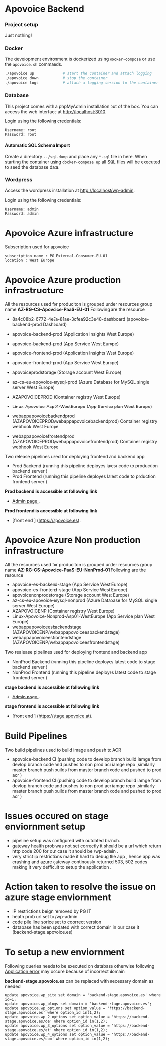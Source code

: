 # Apovoice Backend

### Project setup
Just nothing!

### Docker
The development environment is dockerized using `docker-compose` or use the `apovoice.sh` commands.
```sh
./apovoice up             # start the container and attach logging
./apovoice down           # stop the container
./apovoice logs           # attach a logging session to the container
```


### Database
This project comes with a phpMyAdmin installation out of the box. You can access the web interface at [http://localhost:3010](http://localhost:3010).  

Login using the following credentials:
```
Username: root
Password: root
```

#### Automatic SQL Schema Import
Create a directory `../sql-dump` and place any `*.sql` file in here. When starting the container using `docker-compose up` all SQL files will be executed to seed the database data.

### Wordpress
Access the wordpress installation at [http://localhost/wp-admin](http://localhost/wp-admin).  

Login using the following credentials:
```
Username: admin
Password: admin
```
# Apovoice Azure infrastructure 
Subscription used for apovoice 
```
subscription name : PG-External-Consumer-EU-01
location : West Europe
```
# Apovoice Azure production infrastructure

All the resources used for produciton is grouped under resources group name **AZ-RG-CS-Apovoice-PaaS-EU-01**
Following are the resource 


- 8a4c08b2-6772-4e7a-81ae-3cfea92c3e48-dashboard (apovoice-backend-prod Dashboard)

- apovoice-backend-prod (Application Insights West Europe)
- apovoice-backend-prod (App Service West Europe)
- apovoice-frontend-prod (Application Insights West Europe)
- apovoice-frontend-prod (App Service West Europe)
- apovoiceprodstorage (Storage account West Europe)
- az-cs-eu-apovoice-mysql-prod (Azure Database for MySQL single server West Europe)
- AZAPOVOICEPROD (Container registry West Europe)
- Linux-Apovoice-Asp01-WestEurope (App Service plan West Europe)
- webappapovoicebackendprod (AZAPOVOICEPROD/webappapovoicebackendprod) Container registry webhook West Europe
- webappapovoicefrontendprod (AZAPOVOICEPROD/webappapovoicefrontendprod) Container registry webhook West Europe

Two release pipelines used for deploying frontend and backend app 
- Prod Backend (running this pipeline deployes latest code to production backend server )
- Prod Frontend (running this pipeline deployes latest code to prduction frontend server )

**Prod backend is accessible at following link**
- [Admin page ](https://backend.apovoice.es/wp-admin).

**Prod frontend is accessible at following link**
- [front end ] (https://apovoice.es).

# Apovoice Azure Non production infrastructure

All the resources used for produciton is grouped under resources group name **AZ-RG-CS-Apovoice-PaaS-EU-NonProd-01**
Following are the resource 

- apovoice-es-backend-stage (App Service West Europe)
- apovoice-es-frontend-stage (App Service West Europe)
- apovoicenonprodstorage (Storage account West Europe)
- az-cs-eu-apovoice-mysql-nonprod (Azure Database for MySQL single server West Europe)
- AZAPOVOICENP (Container registry West Europe)
- Linux-Apovoice-Nonprod-Asp01-WestEurope (App Service plan West Europe)
- webappapovoiceesbackendstage (AZAPOVOICENP/webappapovoiceesbackendstage)
- webappapovoiceesfrontendstage (AZAPOVOICENP/webappapovoiceesfrontendstage)

Two realease pipelines used for deploying frontend and backend app 
- NonProd Backend (running this pipeline deployes latest code to stage backend server )
- NonProd Frontend (running this pipeline deployes latest code to stage frontend server )

**stage backend is accessible at following link**
- [Admin page ](https://backend-stage.apovoice.es/wp-admin).

**stage frontend is accessible at following link**
- [front end ] (https://stage.apovoice.at).

# Build Pipelines 
Two build pipelines used to build image and push to ACR 
- apovoice-backend CI (pushing code to develop branch build iamge from devlop branch code and pushes to non prod acr iamge repo ,similarly master branch push builds from master branch code and pushed to prod acr  )
- apovoice-frontend CI (pushing code to develop branch build iamge from devlop branch code and pushes to non prod acr iamge repo ,similarly master branch push builds from master branch code and pushed to prod acr  )

# Issues occured on stage enviornment setup 
- pipeline setup was configured with outdated branch. 
- gateway health prob was not set correctly it should be a url which return http code 200 for our case it should be /wp-admin .
- very strict ip restrictions made it hard to debug the app , hence app was crashing and azure gateway continously returned 503, 502 codes making it very defficult to setup the application .

# Action taken to resolve the issue on azure stage enviornment

- IP restrictions beign removed by PG IT 
- heath prob url set to /wp-admin 
- code pile line sorice set to coorrect version 
- database has been updated with correct domain in our case it (backend-stage.apovoice.es)

# To setup a new enviornment
 
Following queries needs to be executed on database  otherwise following [Application error](https://ibb.co/Nm0N05r) may occure because of incorrect domain 

**backend-stage.apovoice.es** can be replaced with necessary domain as needed 

```
update apovoice.wp_site set domain = 'backend-stage.apovoice.es' where id=1;
update apovoice.wp_blogs set domain = 'backend-stage.apovoice.es';
update apovoice.wp_options set option_value = 'https://backend-stage.apovoice.es' where option_id in(1,2);
update apovoice.wp_2_options set option_value = 'https://backend-stage.apovoice.es/de' where option_id in(1,2);
update apovoice.wp_3_options set option_value = 'https://backend-stage.apovoice.es/at' where option_id in(1,2);
update apovoice.wp_4_options set option_value = 'https://backend-stage.apovoice.es/com' where option_id in(1,2);
```